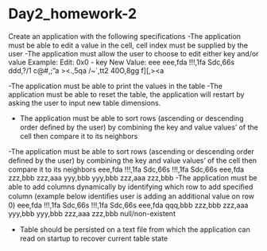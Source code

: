 # Day2_homework-2
Create an application with the following speciﬁcations
-The application must be able to edit a value in the cell, cell index must be
supplied by the user
-The application must allow the user to choose to edit either key and/or value
Example: Edit: 0x0 - key
New Value: eee
  eee,fda !!!,1fa Sdc,66s
  ddd,?/1 c@#,;”a ><.,5qa
  /~`,tt2 40O,8gg f][,><a
  
 -The application must be able to print the values in the table
 -The application must be able to reset the table, the application will restart by
  asking the user to input new table dimensions.
  - The application must be able to sort rows (ascending or descending order
  deﬁned by the user) by combining the key and value values’ of the cell then
  compare it to its neighbors
  
  -The application must be able to sort rows (ascending or descending order
  deﬁned by the user) by combining the key and value values’ of the cell then
  compare it to its neighbors
  eee,fda !!!,1fa Sdc,66s   !!!,1fa Sdc,66s eee,fda
  zzz,bbb zzz,aaa yyy,bbb   yyy,bbb zzz,aaa zzz,bbb
  -The application must be able to add columns dynamically by identifying which
  row to add speciﬁed column (example below identiﬁes user is adding an
  additional value on row 0) 
  eee,fda !!!,1fa Sdc,66s   !!!,1fa Sdc,66s eee,fda qqq,bbb
  zzz,bbb zzz,aaa yyy,bbb   yyy,bbb zzz,aaa zzz,bbb null/non-existent
  - Table should be persisted on a text ﬁle from which the application can read on startup to recover current table state
